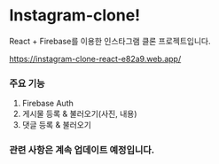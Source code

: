 # Instagram-clone!

React + Firebase를 이용한 인스타그램 클론 프로젝트입니다.

https://instagram-clone-react-e82a9.web.app/

### 주요 기능

1. Firebase Auth
2. 게시물 등록 & 불러오기(사진, 내용)
3. 댓글 등록 & 불러오기

### 관련 사항은 계속 업데이트 예정입니다.
